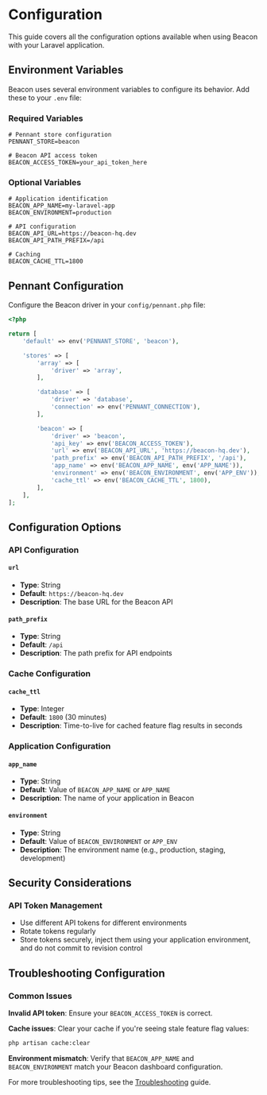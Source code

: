 # Configuration

This guide covers all the configuration options available when using Beacon with your Laravel application.

## Environment Variables

Beacon uses several environment variables to configure its behavior. Add these to your `.env` file:

### Required Variables

```dotenv
# Pennant store configuration
PENNANT_STORE=beacon

# Beacon API access token
BEACON_ACCESS_TOKEN=your_api_token_here
```

### Optional Variables

```dotenv
# Application identification
BEACON_APP_NAME=my-laravel-app
BEACON_ENVIRONMENT=production

# API configuration
BEACON_API_URL=https://beacon-hq.dev
BEACON_API_PATH_PREFIX=/api

# Caching
BEACON_CACHE_TTL=1800
```

## Pennant Configuration

Configure the Beacon driver in your `config/pennant.php` file:

```php
<?php

return [
    'default' => env('PENNANT_STORE', 'beacon'),

    'stores' => [
        'array' => [
            'driver' => 'array',
        ],

        'database' => [
            'driver' => 'database',
            'connection' => env('PENNANT_CONNECTION'),
        ],

        'beacon' => [
            'driver' => 'beacon',
            'api_key' => env('BEACON_ACCESS_TOKEN'),
            'url' => env('BEACON_API_URL', 'https://beacon-hq.dev'),
            'path_prefix' => env('BEACON_API_PATH_PREFIX', '/api'),
            'app_name' => env('BEACON_APP_NAME', env('APP_NAME')),
            'environment' => env('BEACON_ENVIRONMENT', env('APP_ENV')),
            'cache_ttl' => env('BEACON_CACHE_TTL', 1800),
        ],
    ],
];
```

## Configuration Options

### API Configuration

#### `url`
- **Type**: String
- **Default**: `https://beacon-hq.dev`
- **Description**: The base URL for the Beacon API

#### `path_prefix`
- **Type**: String
- **Default**: `/api`
- **Description**: The path prefix for API endpoints

### Cache Configuration

#### `cache_ttl`
- **Type**: Integer
- **Default**: `1800` (30 minutes)
- **Description**: Time-to-live for cached feature flag results in seconds

### Application Configuration

#### `app_name`
- **Type**: String
- **Default**: Value of `BEACON_APP_NAME` or `APP_NAME`
- **Description**: The name of your application in Beacon

#### `environment`
- **Type**: String
- **Default**: Value of `BEACON_ENVIRONMENT` or `APP_ENV`
- **Description**: The environment name (e.g., production, staging, development)

## Security Considerations

### API Token Management

- Use different API tokens for different environments
- Rotate tokens regularly
- Store tokens securely, inject them using your application environment, and do not commit to revision control

## Troubleshooting Configuration

### Common Issues

**Invalid API token**: Ensure your `BEACON_ACCESS_TOKEN` is correct.

**Cache issues**: Clear your cache if you're seeing stale feature flag values:
```bash
php artisan cache:clear
```

**Environment mismatch**: Verify that `BEACON_APP_NAME` and `BEACON_ENVIRONMENT` match your Beacon dashboard configuration.

For more troubleshooting tips, see the [Troubleshooting](./troubleshooting) guide.
